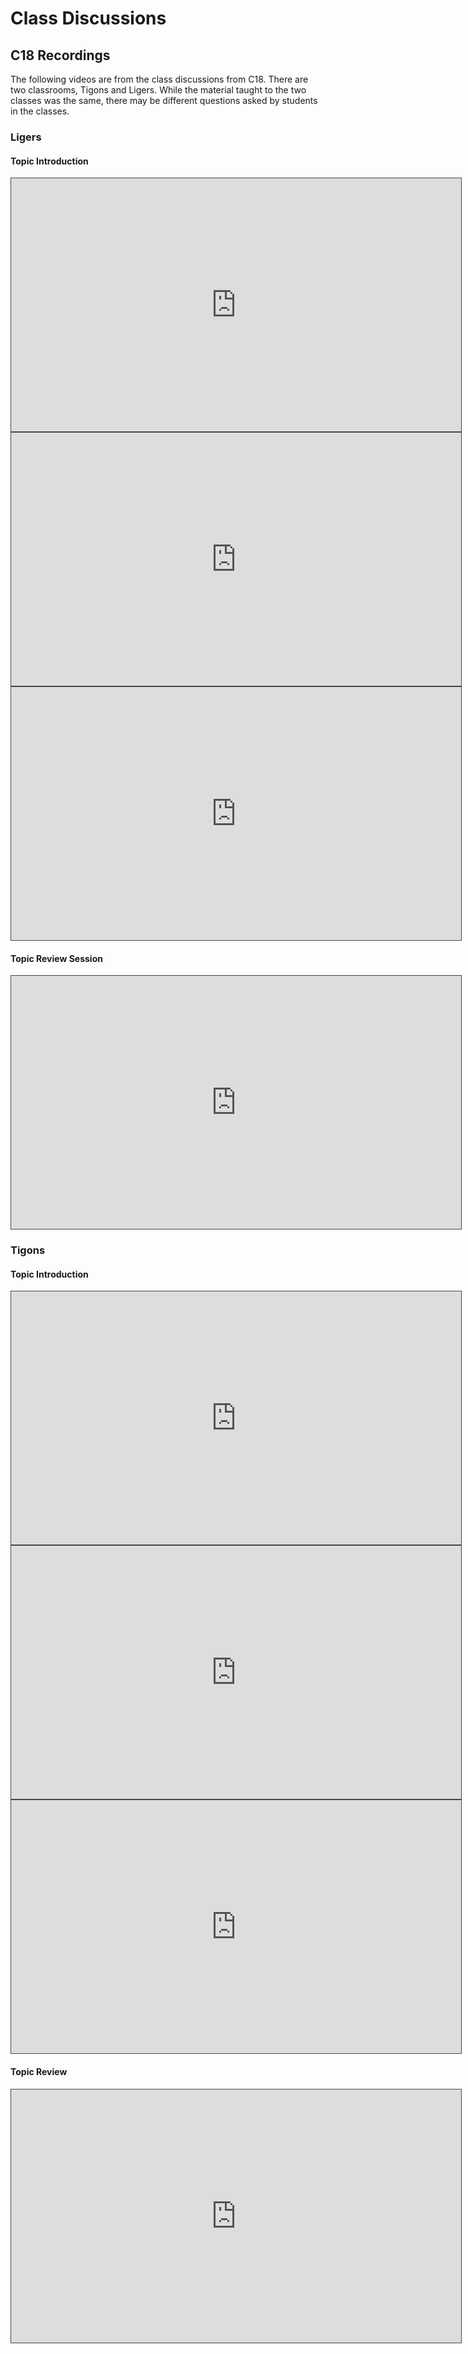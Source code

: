 # Class Discussions

## C18 Recordings
The following videos are from the class discussions from C18. There are two classrooms, Tigons and Ligers. While the material taught to the two classes was the same, there may be different questions asked by students in the classes.

### Ligers
#### Topic Introduction
<iframe src="https://adaacademy.hosted.panopto.com/Panopto/Pages/Embed.aspx?id=b1fd7c83-cff2-4427-a08b-afdc011b5530&autoplay=false&offerviewer=true&showtitle=true&showbrand=true&captions=true&interactivity=all" height="405" width="720" style="border: 1px solid #464646;" allowfullscreen allow="autoplay"></iframe>

<iframe src="https://adaacademy.hosted.panopto.com/Panopto/Pages/Embed.aspx?id=6ca08d88-62df-44da-9d14-afdc01389282&autoplay=false&offerviewer=true&showtitle=true&showbrand=true&captions=true&interactivity=all" height="405" width="720" style="border: 1px solid #464646;" allowfullscreen allow="autoplay"></iframe>

<iframe src="https://adaacademy.hosted.panopto.com/Panopto/Pages/Embed.aspx?id=71b5c27e-492a-4c71-9c00-afdc014e5cca&autoplay=false&offerviewer=true&showtitle=true&showbrand=true&captions=true&interactivity=all" height="405" width="720" style="border: 1px solid #464646;" allowfullscreen allow="autoplay"></iframe>

#### Topic Review Session
<iframe src="https://adaacademy.hosted.panopto.com/Panopto/Pages/Embed.aspx?id=bccb217e-1708-4d62-b3a3-b014012ff32f&autoplay=false&offerviewer=true&showtitle=true&showbrand=true&captions=true&interactivity=all" height="405" width="720" style="border: 1px solid #464646;" allowfullscreen allow="autoplay"></iframe>

### Tigons
#### Topic Introduction
<iframe src="https://adaacademy.hosted.panopto.com/Panopto/Pages/Embed.aspx?id=de3e14d2-4f76-4253-97c0-afe301588ed2&autoplay=false&offerviewer=true&showtitle=true&showbrand=true&captions=true&interactivity=all" height="405" width="720" style="border: 1px solid #464646;" allowfullscreen allow="autoplay"></iframe>

<iframe src="https://adaacademy.hosted.panopto.com/Panopto/Pages/Embed.aspx?id=d8ee6962-1c6f-4a3b-9a26-afe3017b5d4d&autoplay=false&offerviewer=true&showtitle=true&showbrand=true&captions=true&interactivity=all" height="405" width="720" style="border: 1px solid #464646;" allowfullscreen allow="autoplay"></iframe>

<iframe src="https://adaacademy.hosted.panopto.com/Panopto/Pages/Embed.aspx?id=2c0c5d10-5d53-4089-8194-afe40004e770&autoplay=false&offerviewer=true&showtitle=true&showbrand=true&captions=true&interactivity=all" height="405" width="720" style="border: 1px solid #464646;" allowfullscreen allow="autoplay"></iframe>

#### Topic Review
<iframe src="https://adaacademy.hosted.panopto.com/Panopto/Pages/Embed.aspx?id=cd4e8323-e9e2-4de0-979f-b01b01722b10&autoplay=false&offerviewer=true&showtitle=true&showbrand=true&captions=true&interactivity=all" height="405" width="720" style="border: 1px solid #464646;" allowfullscreen allow="autoplay"></iframe>
